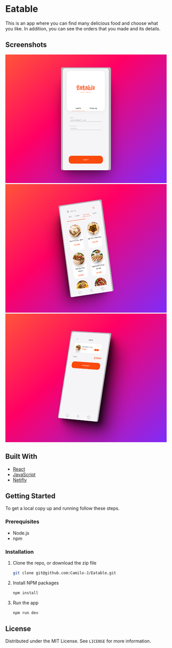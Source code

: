 # Eatable

This is an app where you can find many delicious food and choose what you like. In addition, you can see the orders that you made and its details.

## Screenshots

   <img src="public/main.png" alt="Image description" width="600" height="400">
   <img src="public/foods.png" alt="Image description" width="600" height="400">
   <img src="public/cart.png" alt="Image description" width="600" height="400">

## Built With

- [React](https://react.dev/)
- [JavaScript](https://developer.mozilla.org/es/docs/Web/JavaScript)
- [Netifly](https://www.netlify.com/)

## Getting Started

To get a local copy up and running follow these steps.

### Prerequisites

- Node.js
- npm

### Installation

1. Clone the repo, or download the zip file

   ```bash
   git clone git@github.com:Camilo-J/Eatable.git
   ```

2. Install NPM packages

   ```bash
   npm install
   ```

3. Run the app

   ```bash
   npm run dev
   ```

## License

Distributed under the MIT License. See `LICENSE` for more information.
